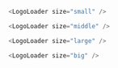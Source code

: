 ```js
<LogoLoader size="small" />
```

```js
<LogoLoader size="middle" />
```

```js
<LogoLoader size="large" />
```

```js
<LogoLoader size="big" />
```
